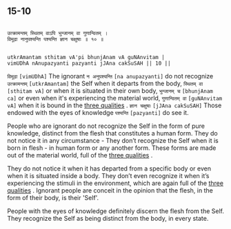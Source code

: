 ## 15-10


```shloka-sa

उत्क्रामन्तम् स्थितम् वाऽपि भुन्जानम् वा गुणान्वितम् ।
विमूढा नानुपश्यन्ति पश्यन्ति ज्ञान चक्षुषाः ॥ १० ॥

```
```shloka-sa-hk

utkrAmantam sthitam vA'pi bhunjAnam vA guNAnvitam |
vimUDhA nAnupazyanti pazyanti jJAna cakSuSAH || 10 ||

```
`विमूढा` `[vimUDhA]` The ignorant `न अनुपश्यन्ति` `[na anupazyanti]` do not recognize `उत्क्रामन्तम्` `[utkrAmantam]` the Self when it departs from the body, `स्थितम् वा` `[sthitam vA]` or when it is situated in their own body, `भुन्जानम् च` `[bhunjAnam ca]` or even when it's experiencing the material world, `गुणान्वितम् वा` `[guNAnvitam vA]` when it is bound in the 
[three qualities](14-22.md#satva_rajas_tamas_effects)
. `ज्ञान चक्षुषाः` `[jJAna cakSuSAH]` Those endowed with the eyes of knowledge `पश्यन्ति` `[pazyanti]` do see it.

People who are ignorant do not recognize the Self in the form of pure knowledge, distinct from the flesh that constitutes a human form. They do not notice it in any circumstance - They don’t recognize the Self when it is born in flesh - in human form or any another form. These forms are made out of the material world, full of the 
[three qualities](14-22.md#satva_rajas_tamas_effects)
. 

They do not notice it when it has departed from a specific body or even when it is situated inside a body. They don’t even recognize it when it’s experiencing the stimuli in the environment, which are again full of the 
[three qualities](14-22.md#satva_rajas_tamas_effects)
. Ignorant people are conceit in the opinion that the flesh, in the form of their body, is their 'Self'.

People with the eyes of knowledge definitely discern the flesh from the Self. They recognize the Self as being distinct from the body, in every state. 


